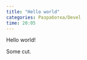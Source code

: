 ```yaml
---
title: "Hello world"
categories: Разработка/Devel
time: 20:05
---
```


Hello world!

<!-- more -->

Some cut.